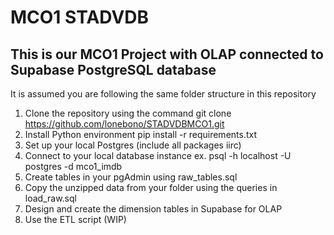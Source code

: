 # MCO1 STADVDB

## This is our MCO1 Project with OLAP connected to Supabase PostgreSQL database

It is assumed you are following the same folder structure in this repository

1. Clone the repository using the command
   git clone https://github.com/lonebono/STADVDBMCO1.git
2. Install Python environment
   pip install -r requirements.txt
3. Set up your local Postgres (include all packages iirc)
4. Connect to your local database instance
   ex. psql -h localhost -U postgres -d mco1_imdb
5. Create tables in your pgAdmin using raw_tables.sql
6. Copy the unzipped data from your folder using the queries in load_raw.sql
7. Design and create the dimension tables in Supabase for OLAP
8. Use the ETL script (WIP)

